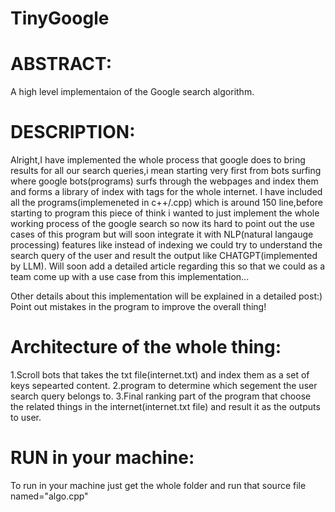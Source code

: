 # TinyGoogle

# ABSTRACT: 
A high level implementaion of the Google search algorithm.

# DESCRIPTION:
Alright,I have implemented the whole process that google does to bring results for all our search queries,i mean starting very first from bots surfing where google bots(programs) surfs through the webpages and index them and forms a library of index with tags for the whole internet.
I have included all the programs(implemeneted in c++/.cpp) which is around 150 line,before starting to program this piece of think i wanted to just implement the whole working process of the google search so now its hard to point out the use cases of this program but will soon integrate it with NLP(natural langauge processing) features like instead of indexing we could try to understand the search query of the user and result the output like CHATGPT(implemented by LLM).
Will soon add a detailed article regarding this so that we could  as a team come up with a use case from this implementation...

Other details about this implementation will be explained in a detailed post:)
Point out mistakes in the program to improve the overall thing!

# Architecture of the whole thing:
1.Scroll bots that takes the txt file(internet.txt) and index them as a set of keys sepearted content.
2.program to determine which segement the user search query belongs to.
3.Final ranking part of the program that choose the related things in the internet(internet.txt file) and result it as the outputs to user.

# RUN in your machine:
To run in your machine just get the whole folder and run that source file named="algo.cpp"
